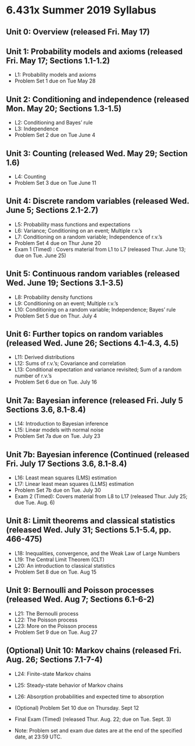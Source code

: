 # 6.431x Summer 2019 Syllabus

## Unit 0: Overview (released Fri. May 17)

## Unit 1: Probability models and axioms (released Fri. May 17; Sections 1.1-1.2)
* L1: Probability models and axioms
* Problem Set 1 due on Tue May 28

## Unit 2: Conditioning and independence (released Mon. May 20; Sections 1.3-1.5)
* L2: Conditioning and Bayes’ rule
* L3: Independence
* Problem Set 2 due on Tue June 4

## Unit 3: Counting (released Wed. May 29; Section 1.6)
* L4: Counting
* Problem Set 3 due on Tue June 11

## Unit 4: Discrete random variables (released Wed. June 5; Sections 2.1-2.7)
* L5: Probability mass functions and expectations
* L6: Variance; Conditioning on an event; Multiple r.v.’s
* L7: Conditioning on a random variable; Independence of r.v.’s
* Problem Set 4 due on Thur June 20
* Exam 1 (Timed) : Covers material from L1 to L7 (released Thur. June 13; due on Tue. June 25)

## Unit 5: Continuous random variables (released Wed. June 19; Sections 3.1-3.5)
* L8: Probability density functions
* L9: Conditioning on an event; Multiple r.v.’s
* L10: Conditioning on a random variable; Independence; Bayes’ rule
* Problem Set 5 due on Thur. July 4

## Unit 6: Further topics on random variables (released Wed. June 26; Sections 4.1-4.3, 4.5)
* L11: Derived distributions
* L12: Sums of r.v.’s; Covariance and correlation
* L13: Conditional expectation and variance revisited; Sum of a random number of r.v.’s
* Problem Set 6 due on Tue. July 16

## Unit 7a: Bayesian inference (released Fri. July 5 Sections 3.6, 8.1-8.4)
* L14: Introduction to Bayesian inference
* L15: Linear models with normal noise
* Problem Set 7a due on Tue. July 23

## Unit 7b: Bayesian inference (Continued (released Fri. July 17 Sections 3.6, 8.1-8.4)
* L16: Least mean squares (LMS) estimation
* L17: Linear least mean squares (LLMS) estimation
* Problem Set 7b due on Tue. July 30
* Exam 2 (Timed): Covers material from L8 to L17 (released Thur. July 25; due Tue. Aug. 6)

## Unit 8: Limit theorems and classical statistics (released Wed. July 31; Sections 5.1-5.4, pp. 466-475)
* L18: Inequalities, convergence, and the Weak Law of Large Numbers
* L19: The Central Limit Theorem (CLT)
* L20: An introduction to classical statistics
* Problem Set 8 due on Tue. Aug 15

## Unit 9: Bernoulli and Poisson processes (released Wed. Aug 7; Sections 6.1-6-2)
* L21: The Bernoulli process
* L22: The Poisson process
* L23: More on the Poisson process
* Problem Set 9 due on Tue. Aug 27

## (Optional) Unit 10: Markov chains (released Fri. Aug. 26; Sections 7.1-7-4)
* L24: Finite-state Markov chains
* L25: Steady-state behavior of Markov chains
* L26: Absorption probabilities and expected time to absorption
* (Optional) Problem Set 10 due on Thursday. Sept 12
* Final Exam (Timed) (released Thur. Aug. 22; due on Tue. Sept. 3)


* Note: Problem set and exam due dates are at the end of the specified date, at 23:59 UTC.
